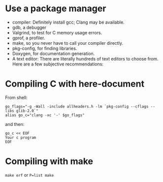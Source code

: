 Use a package manager
=====================

  * compiler: Definitely install gcc; Clang may be available.
  * gdb, a debugger
  * Valgrind, to test for C memory usage errors.
  * gprof, a profiler.
  * make, so you never have to call your compiler directly.
  * pkg-config, for finding libraries.
  * Doxygen, for documentation generation.
  * A text editor: There are literally hundreds of text editors to choose from. Here are a few subjective recommendations:

Compiling C with here-document
==============================

From shell:
```
go_flags="-g -Wall -include allheaders.h -lm `pkg-config --cflags --libs glib-2.0`"
alias go_c="clang -xc '-' $go_flags"
```

and then:
```
go_c << EOF
Your c program
EOF
```

Compiling with make
===================

```make erf``` or ```P=list make```
